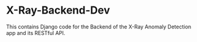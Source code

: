 # X-Ray-Backend-Dev
This contains Django code for the Backend of the X-Ray Anomaly Detection app and its RESTful API.
